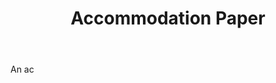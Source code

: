 ---
title: Accommodation Paper
permalink: "/definitions/accommodation-paper.html"
body: An ac
published_at: '2018-07-07'
layout: post
---